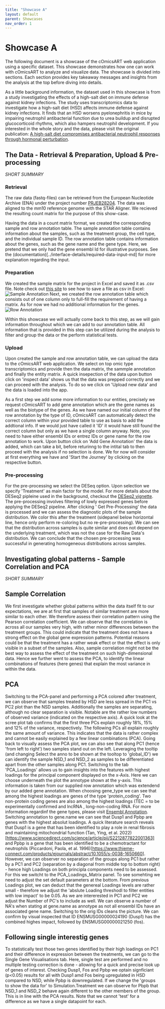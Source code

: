 ```yaml
---
title: "Showcase A"
layout: default
parent: Showcases
nav_order: 1
---
```


# Showcase A

The following document is a showcase of the cOmicsART web application using a specific dataset. This showcase demonstrates how one can work with cOmicsART to analyze and visualize data. The showcase is divided into sections. Each section provides key takeaway messages and insights from the analysis at the top before diving into details. 

As a little background information, the dataset used in this showcase is from a study investigating the effects of a high-salt diet on immune defense against kidney infections. The study uses transcriptomics data to investigate how a high-salt diet (HSD) affects immune defense against kidney infections. It finds that an HSD worsens pyelonephritis in mice by impairing neutrophil antibacterial function due to urea buildup and disrupted glucocorticoid rhythms, which also hampers neutrophil development. If you interested in the whole story and the data, please visit the original publication: [A high-salt diet compromises antibacterial neutrophil responses through hormonal perturbation](https://pubmed.ncbi.nlm.nih.gov/32213629/). 

## The Data - Retrieval & Preparation, Upload & Pre-processing
*SHORT SUMMARY*
### Retrieval
The raw data (fastq-files) can be retrieved from the European Nucleotide Archive (ENA) under the project number [PRJEB28204](https://www.ebi.ac.uk/ena/browser/view/PRJEB28204). The data was aligned to the mm10 reference genome with the STAR Aligner. We recieved the resulting count matrix for the purpose of this show-case.

Having the data in a count matrix format, we created the corresponding sample and row annotation table. The sample annotation table contains information about the samples, such as the treatment group, the cell type, and the individual sample ID. The row annotation table contains information about the genes, such as the gene name and the gene type. Here, we pretend that we only had the gene ensembl Id for illustrative purposes. See the (documentation)[../interface-details/required-data-input-md] for more explanation regarding the input.

### Preparation
We created the sample matrix for the project in Excel and saved it as .csv file. Note check out [this site](https://www.ablebits.com/office-addins-blog/convert-excel-csv/) to see how to save a file as csv in Excel:
![Sample Annotation](/OmicShiny/assets/images/sampleTable_showA.png)
Next, we created the row annotation table which consists out of one column only to full-fill the requirement of having a matrix. As for now we had no additional information for the genes.
![Row Annotation](/OmicShiny/assets/images/rowTable_showA.png)

Within this showcase we will actually come back to this step, as we will gain information throughout which we can add to our annotation table. All information that is provided in this step can be utilized during the analysis to filter and group the data or the perform statistical tests.

### Upload

Upon created the sample and row annotation table, we can upload the data to the cOmicsART web application. We select on top omic type transcriptomics and provide then the data matrix, the sammple annotation and finally the entity matrix. A quick insepection of the data upon button click on 'inspect data' shows us that the data was prepped correctly and we can proceed with the analysis. To do so we click on 'Upload new data' and the data is loaded into the app.

As a first step we add some more information to our entities, precisely we request cOmicsART to add gene annotation which are the gene names as well as the biotype of the genes. As we have named our initial column of the row annotation by the type of ID, cOmicsART can automatically detect the correct column within your provided table to use as basis to add the addtional info. If we would just have called it 'ID' it would have still found the correct column but only as we have a single column anyway. Note, you need to have either ensembl IDs or entrez IDs or gene name for the row annotation to work. Upon button click on 'Add Gene Annotation' the data is added, which can take a bit, before returinng to the intital tab to then proceed with the analysis if no selection is done.
We for now will consider at first everything we have and 'Start the Journey' by clicking on the respective button.

### Pre-processing
For the pre-processing we select the DESeq option. Upon selection we specify 'Treatment' as main factor for the model. For more details about the DESeq2 pipleine used in the background, checkout the [DESeq2 vignette](https://bioconductor.org/packages/release/bioc/vignettes/DESeq2/inst/doc/DESeq2.html). The pre-processing involves filtering of lowly expressed genes before applying the DESeq2 pipeline.
After clicking ' Get Pre-Processing' the data is processed and we can assess the diagnostic plots of the sample distribution. We color this after the treatment (sidepanel below horizontal line, hence only perform re-coloring but no re-pre-processing). We can see that the distribution across samples is quite similar and does not depend on the underlying treatment, which was not the case for the Raw Data's distribution. We can conclude that the chosen pre-processing was successful in generating homogeneous distributions across samples.


## Investigating global patterns - Sample Correlation and PCA
*SHORT SUMMARY*

## Sample Correlation
We first investigate whether global patterns within the data itself fit to our expectations, we are at first that samples of similar treatment are more similar to each other. We therefore assess their correlation pattern using the Pearson correlation coefficient.
We can observe that the correlation is across all our samples very high, with rather minor differences between the treatment groups. This could indicate that the treatment does not have a strong effect on the global gene expression patterns. Potential reasons could be that the treatment has a rather weak effect or that the effect is only visible in a subset of the samples. Also, sample correlation might not be the best way to assess the effect of the treatment on such high-dimensional data. Hence we further went to assess the PCA, to identify the linear combinations of features (here genes) that explain the most variance in within the data.

## PCA
Switching to the PCA-panel and performing a PCA colored after treatment, we can observe that samples treated by HSD are less spread in the PC1 vs PC2 plot than the NSD samples. Additionally the samples are separating, although no clear separation is visible. Notable are the rather low numbers of observed variance (indicated on the respective axis). A quick look at the scree plot tab confirms that the first three PCs explain roughly 18%, 15% and 12% of the variance, respectively. The following PCs all explain roughly the same amount of variance. This indicates that the data is rather complex and cannot be easily explained by a few linear combinations (PCA). 
Going back to visually assess the PCA plot, we can also see that along PC1 (hence 'from left to right') two samples stand out on the left. Leveraging the tooltip (and changing Select the anno to be shown at the tooltop to 'global_ID') we can identify the sample NSD_1 and NSD_2 as samples to be differentiated apart from the other samples along PC1. Switching to the tab 'PCA_Loadings' allows us to gain insights into the features with highest loadings for the principal component displayed on the x-Axis. Here we can choose underneath the plot the annotype shown at the y-axis. This information is taken from our supplied row annotation which was extendend by our added gene annotation. 
When choosing gene_type we can see that among the highest loadings are genes of the type 'protein_coding'. Two non-protein coding genes are also among the highest loadings (TEC = to be experimentally confirmed and lncRNA , long-non-coding RNA. For more information regardinf the gene types, please visit [Ensembl Annotation](https://www.ensembl.org/info/genome/genebuild/biotypes.html).
Switching annotation to gene.name we can see that Dusp1 and Ppbp are genes with the highest absolut loadings. A quick literature search reveals that Dusp1 is a gene that has been identified to play a role in renal fibrosis and maintaining mitochondrial function (Tan, Ying, et al. 2022)[https://www.sciencedirect.com/science/article/pii/S2212877822001363] and Ppbp is a gene that has been identified to be a chemotractant for neutrophils (Piccardoni, Paola, et al. 1996)[https://www.thieme-connect.com/products/ejournals/abstract/10.1055/s-0038-1650660].
However, we can observer no separation of the groups along PC1 but rather by a PC1 and PC2 (separation by a diagonal from middle top to bottom right) - hence high Loadings on both principla components need to be assessed. For this we switcht to the PCA_Loadings_Matrix panel. To see somehting we need to adjust the set default parameters at the bottom. From previous Loadings plot, we can deduct that the genereal Loadings levels are rather small - therefore we adjust the 'abslute Loading threshodl to filter entities with low impact' to be 0.05. As we are intererested in PC1 and PC2 we adjust the Number of PC's to include as well. We can observe a number of NA's when stating at gene.name as annotype as not all ensembl IDs have an associated gene name. Switching to the orig IDs cleans the picture. We can confirm by visual inspected that ID ENSMUSG00000024190 (Dusp1) has the combined highes impact, followed by ENSMUSG00000021250 (fos). 

## Following single interestig genes 
To statistically test those two genes identified by their high loadings on PC1 and their difference in expression between the treatments, we can go to the Single Gene Visualisations tab. Here, single test are performed and no multiple testing correction is done - allowing for a quick and precise look up of genes of interest.
Checking Dusp1, Fos and Ppbp we optain signficiant (p<0.05) results for all with Dusp1 amd Fos being upregulated in HSD compared to NSD, while Ppbp is downregulated. If we change the 'groups to show the data for' to Simulation.Treatment we can observe for Pbpb that NSD_1 and NSD_2 behave again different to the other members of the group. This is in line with the PCA results. Note that we cannot 'test' for a difference as we have a single datapoint for each.

 







